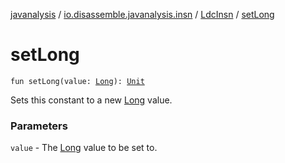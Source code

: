 [javanalysis](../../index.md) / [io.disassemble.javanalysis.insn](../index.md) / [LdcInsn](index.md) / [setLong](./set-long.md)

# setLong

`fun setLong(value: `[`Long`](https://kotlinlang.org/api/latest/jvm/stdlib/kotlin/-long/index.html)`): `[`Unit`](https://kotlinlang.org/api/latest/jvm/stdlib/kotlin/-unit/index.html)

Sets this constant to a new [Long](https://kotlinlang.org/api/latest/jvm/stdlib/kotlin/-long/index.html) value.

### Parameters

`value` - The [Long](https://kotlinlang.org/api/latest/jvm/stdlib/kotlin/-long/index.html) value to be set to.
